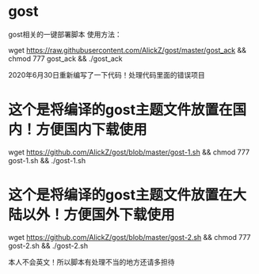 # gost
 gost相关的一键部署脚本
 使用方法：
 
wget https://raw.githubusercontent.com/AlickZ/gost/master/gost_ack && chmod 777 gost_ack && ./gost_ack

 2020年6月30日重新编写了一下代码！处理代码里面的错误项目

#  这个是将编译的gost主题文件放置在国内！方便国内下载使用

wget https://github.com/AlickZ/gost/blob/master/gost-1.sh && chmod 777 gost-1.sh && ./gost-1.sh

# 这个是将编译的gost主题文件放置在大陆以外！方便国外下载使用

wget https://github.com/AlickZ/gost/blob/master/gost-2.sh && chmod 777 gost-2.sh && ./gost-2.sh

本人不会英文！所以脚本有处理不当的地方还请多担待